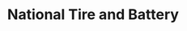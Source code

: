 ---
title: "National Tire and Battery"
url: /porter/national-tire-and-battery/
shop: Autowerkstatt
---